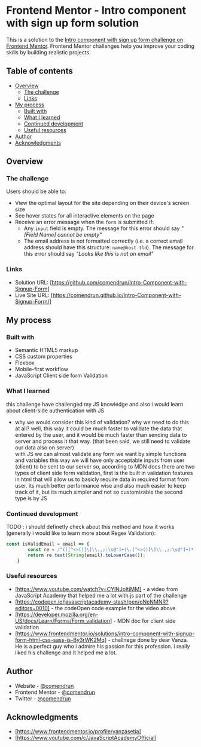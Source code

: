# Frontend Mentor - Intro component with sign up form solution

This is a solution to the [Intro component with sign up form challenge on Frontend Mentor](https://www.frontendmentor.io/challenges/intro-component-with-signup-form-5cf91bd49edda32581d28fd1). Frontend Mentor challenges help you improve your coding skills by building realistic projects. 

## Table of contents

- [Overview](#overview)
  - [The challenge](#the-challenge)
  - [Links](#links)
- [My process](#my-process)
  - [Built with](#built-with)
  - [What I learned](#what-i-learned)
  - [Continued development](#continued-development)
  - [Useful resources](#useful-resources)
- [Author](#author)
- [Acknowledgments](#acknowledgments)


## Overview

### The challenge

Users should be able to:

- View the optimal layout for the site depending on their device's screen size
- See hover states for all interactive elements on the page
- Receive an error message when the `form` is submitted if:
  - Any `input` field is empty. The message for this error should say *"[Field Name] cannot be empty"*
  - The email address is not formatted correctly (i.e. a correct email address should have this structure: `name@host.tld`). The message for this error should say *"Looks like this is not an email"*


### Links

- Solution URL: [https://github.com/comendrun/Intro-Component-with-Signup-Form]
- Live Site URL: [https://comendrun.github.io/Intro-Component-with-Signup-Form/]

## My process

### Built with

- Semantic HTML5 markup
- CSS custom properties
- Flexbox
- Mobile-first workflow
- JavaScript Client side form Validation


### What I learned

 this challenge have challenged my JS knowledge and also i would learn about client-side authentication with JS 


  * why we would consider this kind of validation? why we need to do this at all? well, this way it could be much faster to validate the data that entered by the user, and it would be much faster than sending data to server and process it that way. (that been said, we still need to validate our data also on server)  
  with JS we can almost validate any form we want by simple functions and  variables
  this way we will have only acceptable inputs from user (client) to be sent to our server 
  so, according to MDN docs there are two types of client side form validation, first is the built in validation features in html that will allow us to basicly require data in required format from user. its much better performance wise and also much easier to keep track of it, but its much simpler and not so customizable
  the second type is by JS 


### Continued development

TODO : i should definetly check about this method and how it works (generally i would like to learn more about Regex Validation): 

```js
const isValidEmail = email => {
        const re = /^(([^<>()[\]\\.,;:\s@"]+(\.[^<>()[\]\\.,;:\s@"]+)*)|(".+"))@((\[[0-9]{1,3}\.[0-9]{1,3}\.[0-9]{1,3}\.[0-9]{1,3}\])|(([a-zA-Z\-0-9]+\.)+[a-zA-Z]{2,}))$/;
        return re.test(String(email).toLowerCase());
    }
```

### Useful resources

- [https://www.youtube.com/watch?v=CYlNJpltjMM] - a video from JavaScript Academy that helped me a lot with js part of the challenge
- [https://codepen.io/javascriptacademy-stash/pen/oNeNMNR?editors=0010] - the codeOpen code example for the video above
- [https://developer.mozilla.org/en-US/docs/Learn/Forms/Form_validation] - MDN doc for client side validation
- [https://www.frontendmentor.io/solutions/intro-component-with-signup-form-html-css-sass-js-By3rWK2Mq] - challnege done by dear Vanza. He is a perfect guy who i admire his passion for this profession. i really liked his challenge and it helped me a lot.


## Author

- Website - [@comendrun](https://github.com/comendrun)
- Frontend Mentor - [@comendrun](https://www.frontendmentor.io/profile/comendrun)
- Twitter - [@comendrun](https://twitter.com/comendrun)


## Acknowledgments

- [https://www.frontendmentor.io/profile/vanzasetia]
- [https://www.youtube.com/c/JavaScriptAcademyOfficial]

